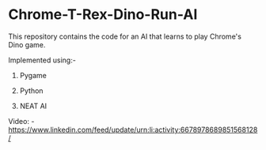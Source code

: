 # Chrome-T-Rex-Dino-Run-AI

This repository contains the code for an AI that learns to play Chrome's Dino game.

Implemented using:-

1. Pygame

2. Python

3. NEAT AI

Video: - https://www.linkedin.com/feed/update/urn:li:activity:6678978689851568128/
